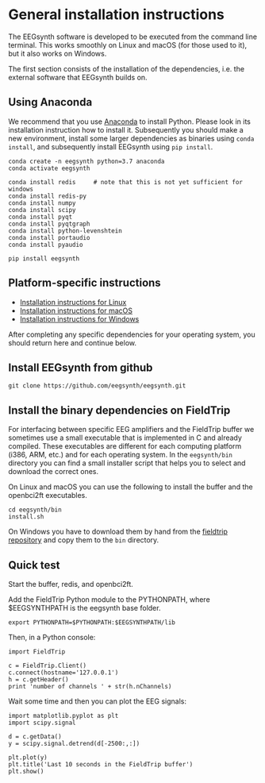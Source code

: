 # General installation instructions

The EEGsynth software is developed to be executed from the command line terminal. This works smoothly on Linux and macOS (for those used to it), but it also works on Windows.

The first section consists of the installation of the dependencies, i.e. the external software that EEGsynth builds on.


## Using Anaconda

We recommend that you use [Anaconda](https://www.anaconda.com) to install Python. Please look in its installation instruction how to install it. Subsequently you should make a new environment, install some larger dependencies as binaries using `conda install`, and subsequently install EEGsynth using `pip install`.


```
conda create -n eegsynth python=3.7 anaconda
conda activate eegsynth

conda install redis     # note that this is not yet sufficient for windows
conda install redis-py
conda install numpy
conda install scipy
conda install pyqt
conda install pyqtgraph
conda install python-levenshtein
conda install portaudio
conda install pyaudio

pip install eegsynth
```

## Platform-specific instructions

- [Installation instructions for Linux](installation-linux.md)
- [Installation instructions for macOS](installation-macos.md)
- [Installation instructions for Windows](installation-windows.md)

After completing any specific dependencies for your operating system, you should return here and continue below.

## Install EEGsynth from github

```
git clone https://github.com/eegsynth/eegsynth.git
```

## Install the binary dependencies on FieldTrip

For interfacing between specific EEG amplifiers and the FieldTrip buffer we sometimes use a small executable that is implemented in C and already compiled. These executables are different for each computing platform (i386, ARM, etc.) and for each operating system. In the `eegsynth/bin` directory you can find a small installer script that helps you to select and download the correct ones.

On Linux and macOS you can use the following to install the buffer and the openbci2ft executables.

```
cd eegsynth/bin
install.sh
```

On Windows you have to download them by hand from the [fieldtrip repository](https://github.com/fieldtrip/fieldtrip/tree/master/realtime/bin/win64) and copy them to the `bin` directory.

## Quick test

Start the buffer, redis, and openbci2ft.

Add the FieldTrip Python module to the PYTHONPATH, where \$EEGSYNTHPATH is the eegsynth base folder.

```
export PYTHONPATH=$PYTHONPATH:$EEGSYNTHPATH/lib
```

Then, in a Python console:

```
import FieldTrip

c = FieldTrip.Client()
c.connect(hostname='127.0.0.1')
h = c.getHeader()
print 'number of channels ' + str(h.nChannels)
```

Wait some time and then you can plot the EEG signals:

```
import matplotlib.pyplot as plt
import scipy.signal

d = c.getData()
y = scipy.signal.detrend(d[-2500:,:])

plt.plot(y)
plt.title('Last 10 seconds in the FieldTrip buffer')
plt.show()
```
